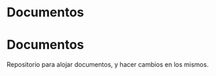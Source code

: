 # Documentos
<h1>Documentos</h1>
<p>
  Repositorio para alojar documentos, y hacer cambios en los mismos.
</p>
